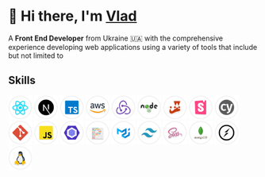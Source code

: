 # 👋 Hi there, I'm [Vlad](https://www.linkedin.com/in/vm-aheiev/)

A **Front End Developer** from Ukraine 🇺🇦 with the comprehensive experience developing web applications using a variety of tools that include but not limited to

## Skills

<span>
  <img src="/images/react.svg" width="48" title="React" alt="React" />
  <img src="/images/next.svg" width="48" title="Next.js" alt="Next.js" />
  <img src="/images/ts.svg" width="48" title="TypeScript" alt="TypeScript" />
  <img src="/images/aws.svg" width="48" title="Amazon Web Services" alt="Amazon Web Services" />
  <img src="/images/redux.svg" width="48" title="Redux" alt="Redux" />
  <img src="/images/node.svg" width="48" title="Node.js" alt="Node.js" />
  <img src="/images/jest.svg" width="48" title="Jest" alt="Jest" />
  <img src="/images/storybook.svg" width="48" title="Storybook" alt="Storybook" />
  <img src="/images/cypress.svg" width="48" title="Cypress" alt="Cypress" />
  <img src="/images/git.svg" width="48" title="Git" alt="Git" />
  <img src="/images/js.svg" width="48" title="JavaScript" alt="JavaScript" />
  <img src="/images/eslint.svg" width="48" title="ESLint" alt="ESLint" />
  <img src="/images/prettier.svg" width="48" title="Prettier" alt="Prettier" />
  <img src="/images/mui.svg" width="48" title="Material UI" alt="Material UI" />
  <img src="/images/tailwind.svg" width="48" title="Tailwind" alt="Tailwind" />
  <img src="/images/sass.svg" width="48" title="SASS" alt="SASS" />
  <img src="/images/mongodb.svg" width="48" title="MongoDB" alt="MongoDB" />
  <img src="/images/socket.svg" width="48" title="Socket.io" alt="Socket.io" />
  <img src="/images/linux.svg" width="48" title="Linux" alt="Linux" />
</span>

<!--
**mrkelder/mrkelder** is a ✨ _special_ ✨ repository because its `README.md` (this file) appears on your GitHub profile.

Here are some ideas to get you started:

- 🔭 I’m currently working on ...
- 🌱 I’m currently learning ...
- 👯 I’m looking to collaborate on ...
- 🤔 I’m looking for help with ...
- 💬 Ask me about ...
- 📫 How to reach me: ...
- 😄 Pronouns: ...
- ⚡ Fun fact: ...
-->
